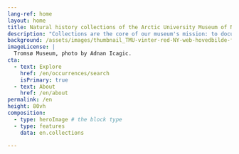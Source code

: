 ```yaml
---
lang-ref: home
layout: home
title: Natural history collections of the Arctic University Museum of Norway
description: "Collections are the core of our museum's mission: to document, preserve, research and exhibit the cultural and natural history of Northern Norway. The collections serve as extraordinary repositories of diverse objects and living organisms."
background: /assets/images/thumbnail_TMU-vinter-red-NY-web-hovedbilde-foto Adnan Icagic.jpg
imageLicense: |
  Tromsø Museum, photo by Adnan Icagic.
cta:
  - text: Explore
    href: /en/occurrences/search
    isPrimary: true
  - text: About
    href: /en/about
permalink: /en
height: 80vh
composition:
  - type: heroImage # the block type
  - type: features
    data: en.collections

---
```

